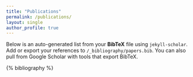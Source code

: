 ```yaml
---
title: "Publications"
permalink: /publications/
layout: single
author_profile: true
---
```


Below is an auto-generated list from your **BibTeX** file using `jekyll-scholar`.  
Add or export your references to `/_bibliography/papers.bib`. You can also pull from Google Scholar with tools that export BibTeX.

{% bibliography %}
